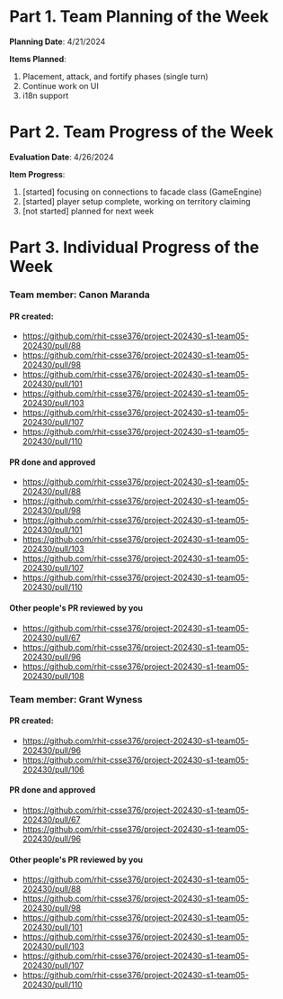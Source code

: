 # Part 1. Team Planning of the Week
**Planning Date**: 4/21/2024

**Items Planned**:
1. Placement, attack, and fortify phases (single turn)
2. Continue work on UI
3. i18n support

# Part 2. Team Progress of the Week
**Evaluation Date**: 4/26/2024

**Item Progress**:
1. [started] focusing on connections to facade class (GameEngine)
2. [started] player setup complete, working on territory claiming
3. [not started] planned for next week

# Part 3. Individual Progress of the Week
### Team member: Canon Maranda
#### PR created:
- https://github.com/rhit-csse376/project-202430-s1-team05-202430/pull/88
- https://github.com/rhit-csse376/project-202430-s1-team05-202430/pull/98
- https://github.com/rhit-csse376/project-202430-s1-team05-202430/pull/101
- https://github.com/rhit-csse376/project-202430-s1-team05-202430/pull/103
- https://github.com/rhit-csse376/project-202430-s1-team05-202430/pull/107
- https://github.com/rhit-csse376/project-202430-s1-team05-202430/pull/110

#### PR done and approved
- https://github.com/rhit-csse376/project-202430-s1-team05-202430/pull/88
- https://github.com/rhit-csse376/project-202430-s1-team05-202430/pull/98
- https://github.com/rhit-csse376/project-202430-s1-team05-202430/pull/101
- https://github.com/rhit-csse376/project-202430-s1-team05-202430/pull/103
- https://github.com/rhit-csse376/project-202430-s1-team05-202430/pull/107
- https://github.com/rhit-csse376/project-202430-s1-team05-202430/pull/110

#### Other people's PR reviewed by you
- https://github.com/rhit-csse376/project-202430-s1-team05-202430/pull/67
- https://github.com/rhit-csse376/project-202430-s1-team05-202430/pull/96
- https://github.com/rhit-csse376/project-202430-s1-team05-202430/pull/108

### Team member: Grant Wyness
#### PR created:
- https://github.com/rhit-csse376/project-202430-s1-team05-202430/pull/96
- https://github.com/rhit-csse376/project-202430-s1-team05-202430/pull/106

#### PR done and approved
- https://github.com/rhit-csse376/project-202430-s1-team05-202430/pull/67
- https://github.com/rhit-csse376/project-202430-s1-team05-202430/pull/96

#### Other people's PR reviewed by you
- https://github.com/rhit-csse376/project-202430-s1-team05-202430/pull/88
- https://github.com/rhit-csse376/project-202430-s1-team05-202430/pull/98
- https://github.com/rhit-csse376/project-202430-s1-team05-202430/pull/101
- https://github.com/rhit-csse376/project-202430-s1-team05-202430/pull/103
- https://github.com/rhit-csse376/project-202430-s1-team05-202430/pull/107
- https://github.com/rhit-csse376/project-202430-s1-team05-202430/pull/110

